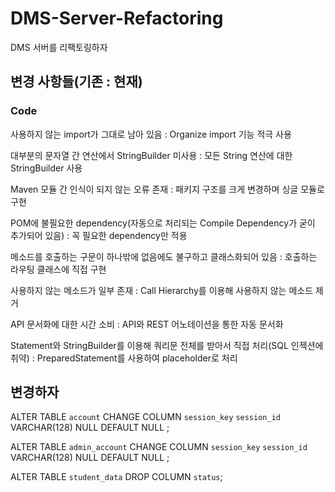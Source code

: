 # DMS-Server-Refactoring
DMS 서버를 리팩토링하자

## 변경 사항들(기존 : 현재)
### Code
사용하지 않는 import가 그대로 남아 있음 : Organize import 기능 적극 사용

대부분의 문자열 간 연산에서 StringBuilder 미사용 : 모든 String 연산에 대한 StringBuilder 사용

Maven 모듈 간 인식이 되지 않는 오류 존재 : 패키지 구조를 크게 변경하며 싱글 모듈로 구현

POM에 불필요한 dependency(자동으로 처리되는 Compile Dependency가 굳이 추가되어 있음) : 꼭 필요한 dependency만 적용

메소드를 호출하는 구문이 하나밖에 없음에도 불구하고 클래스화되어 있음 : 호출하는 라우팅 클래스에 직접 구현

사용하지 않는 메소드가 일부 존재 : Call Hierarchy를 이용해 사용하지 않는 메소드 제거

API 문서화에 대한 시간 소비 : API와 REST 어노테이션을 통한 자동 문서화

Statement와 StringBuilder를 이용해 쿼리문 전체를 받아서 직접 처리(SQL 인젝션에 취약) : PreparedStatement를 사용하여 placeholder로 처리


## 변경하자
ALTER TABLE `account` CHANGE COLUMN `session_key` `session_id` VARCHAR(128) NULL DEFAULT NULL ;

ALTER TABLE `admin_account` CHANGE COLUMN `session_key` `session_id` VARCHAR(128) NULL DEFAULT NULL ;

ALTER TABLE `student_data` DROP COLUMN `status`;
